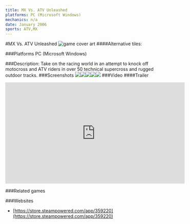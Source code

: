 ```yaml
---
title: MX Vs. ATV Unleashed
platforms: PC (Microsoft Windows)
mechanics: n/a
date: January 2006
sports: ATV,MX
---
```

#MX Vs. ATV Unleashed
![game cover art](//images.igdb.com/igdb/image/upload/t_cover_big/vpnn2qmyqb6ls6ussvbc.jpg "Logo Title Text 1")
####Alternative tiles:

###Platforms
PC (Microsoft Windows)

###Description:
Take on the racing world in an attempt to knock off motocross and ATV riders in over 50 technical supercross and rugged outdoor tracks.
###Screenshots
<a target="_blank" href="//images.igdb.com/igdb/image/upload/t_cover_big/ecwmifg0ix7grotddkl2.jpg"><img src="//images.igdb.com/igdb/image/upload/t_thumb/ecwmifg0ix7grotddkl2.jpg"/></a><a target="_blank" href="//images.igdb.com/igdb/image/upload/t_cover_big/xlwonjjvt942i9f6nvd8.jpg"><img src="//images.igdb.com/igdb/image/upload/t_thumb/xlwonjjvt942i9f6nvd8.jpg"/></a><a target="_blank" href="//images.igdb.com/igdb/image/upload/t_cover_big/dn1uek7xoc5nb2tdsjnt.jpg"><img src="//images.igdb.com/igdb/image/upload/t_thumb/dn1uek7xoc5nb2tdsjnt.jpg"/></a><a target="_blank" href="//images.igdb.com/igdb/image/upload/t_cover_big/hsqsp5qcymiaocmrevam.jpg"><img src="//images.igdb.com/igdb/image/upload/t_thumb/hsqsp5qcymiaocmrevam.jpg"/></a><a target="_blank" href="//images.igdb.com/igdb/image/upload/t_cover_big/o5ve9awqrmkdpqlpksx6.jpg"><img src="//images.igdb.com/igdb/image/upload/t_thumb/o5ve9awqrmkdpqlpksx6.jpg"/></a>
###Video
####Trailer

<iframe width="560" height="315" src="https://www.youtube.com/embed/X40mG5Zh8AQ" frameborder="0" allowfullscreen></iframe>

###Related games

###Websites
* [https://store.steampowered.com/app/359220](https://store.steampowered.com/app/359220)
